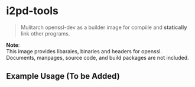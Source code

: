 # i2pd-tools

> Mulitarch openssl-dev as a builder image for compiile and **statically** link other programs.

**Note**:  
This image provides libaraies, binaries and headers for openssl. Documents, manpages, source code, and build packages are not included.

## Example Usage (To be Added)
